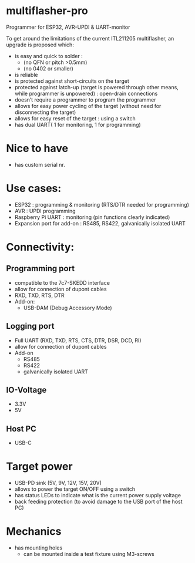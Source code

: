  # multiflasher-pro
Programmer for ESP32, AVR-UPDI &amp; UART-monitor

To get around the limitations of the current ITL211205 multiflasher, an upgrade is proposed which:
* is easy and quick to solder :
  * (no QFN or pitch >0.5mm)
  * (no 0402 or smaller)
* is reliable
* is protected against short-circuits on the target
* protected against latch-up (target is powered through other means, while programmer is unpowered) : open-drain connections
* doesn’t require a programmer to program the programmer
* allows for easy power cycling of the target (without need for disconnecting the target)
* allows for easy reset of the target : using a switch
* has dual UART( 1 for monitoring, 1 for programming)

# Nice to have
* has custom serial nr.

# Use cases:
* ESP32 : programming & monitoring (RTS/DTR needed for programming)
* AVR : UPDI programming
* Raspberry Pi UART : monitoring (pin functions clearly indicated)
* Expansion port for add-on : RS485, RS422, galvanically isolated UART

# Connectivity:
## Programming port
* compatible to the 7c7-SKEDD interface
* allow for connection of dupont cables
* RXD, TXD, RTS, DTR
* Add-on:
  * USB-DAM (Debug Accessory Mode)

## Logging port
* Full UART (RXD, TXD, RTS, CTS, DTR, DSR, DCD, RI)
* allow for connection of dupont cables
* Add-on
  * RS485
  * RS422
  * galvanically isolated UART

## IO-Voltage
* 3.3V
* 5V

## Host PC
* USB-C

# Target power
* USB-PD sink (5V, 9V, 12V, 15V, 20V)
* allows to power the target ON/OFF using a switch
* has status LEDs to indicate what is the current power supply voltage
* back feeding protection (to avoid damage to the USB port of the host PC)

# Mechanics
* has mounting holes
  * can be mounted inside a test fixture using M3-screws